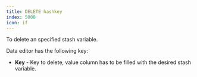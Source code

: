 ```yaml
---
title: DELETE hashkey
index: 5000
icon: if
---
```


To delete an specified stash variable.

Data editor has the following key:

- **Key** - Key to delete, value column has to be filled with the desired stash variable.
